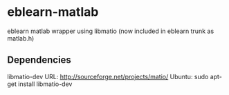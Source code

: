 eblearn-matlab
==============

eblearn matlab wrapper using libmatio (now included in eblearn trunk as matlab.h)

Dependencies
------------
libmatio-dev 
URL: http://sourceforge.net/projects/matio/ 
Ubuntu: sudo apt-get install libmatio-dev